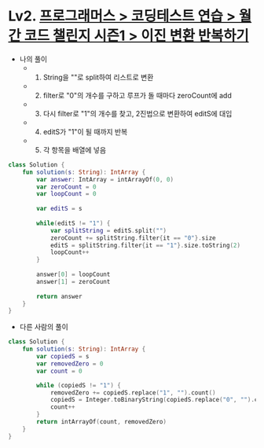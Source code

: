 # Lv2. [프로그래머스 > 코딩테스트 연습 > 월간 코드 챌린지 시즌1 > 이진 변환 반복하기](https://school.programmers.co.kr/learn/courses/30/lessons/70129)

* 나의 풀이
    * 1. String을 ""로 split하여 리스트로 변환
    * 2. filter로 "0"의 개수를 구하고 루프가 돌 때마다 zeroCount에 add
    * 3. 다시 filter로 "1"의 개수를 찾고, 2진법으로 변환하여 editS에 대입
    * 4. editS가 "1"이 될 때까지 반복
    * 5. 각 항목을 배열에 넣음
    
```kotlin
class Solution {
    fun solution(s: String): IntArray {
        var answer: IntArray = intArrayOf(0, 0)
        var zeroCount = 0
        var loopCount = 0
        
        var editS = s
        
        while(editS != "1") {
            var splitString = editS.split("")
            zeroCount += splitString.filter{it == "0"}.size
            editS = splitString.filter{it == "1"}.size.toString(2)
            loopCount++
        }
        
        answer[0] = loopCount
        answer[1] = zeroCount
    
        return answer
    }
}
```
* 다른 사람의 풀이
```kotlin
class Solution {
    fun solution(s: String): IntArray {
        var copiedS = s
        var removedZero = 0
        var count = 0

        while (copiedS != "1") {
            removedZero += copiedS.replace("1", "").count()
            copiedS = Integer.toBinaryString(copiedS.replace("0", "").count())
            count++
        }
        return intArrayOf(count, removedZero)
    }
}
```
